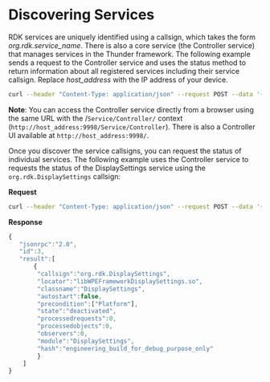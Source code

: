 # Discovering Services

RDK services are uniquely identified using a callsign, which takes the form *org.rdk.service_name*. There is also a core service (the Controller service) that manages services in the Thunder framework. The following example sends a request to the Controller service and uses the status method to return information about all registered services including their service callsign. Replace *host_address* with the IP address of your device.

```bash
curl --header "Content-Type: application/json" --request POST --data '{"jsonrpc":"2.0","id":"3","method": "Controller.1.status"}' http://host_address:9998/jsonrpc
```

**Note**: You can access the Controller service directly from a browser using the same URL with the /`Service/Controller/` context (`http://host_address:9998/Service/Controller`). There is also a Controller UI available at `http://host_address:9998/`.

Once you discover the service callsigns, you can request the status of individual services. The following example uses the Controller service to requests the status of the DisplaySettings service using the `org.rdk.DisplaySettings` callsign:

**Request**

```bash
curl --header "Content-Type: application/json" --request POST --data '{"jsonrpc":"2.0","id":"3","method":"Controller.1.status@org.rdk.DisplaySettings"}' http://host_address:9998/jsonrpc
```

**Response**

```javascript
{
   "jsonrpc":"2.0",
   "id":3,
   "result":[
       {
        "callsign":"org.rdk.DisplaySettings",
        "locator":"libWPEFrameworkDisplaySettings.so",
        "classname":"DisplaySettings",
        "autostart":false,
        "precondition":["Platform"],
        "state":"deactivated",
        "processedrequests":0,
        "processedobjects":0,
        "observers":0,
        "module":"DisplaySettings",
        "hash":"engineering_build_for_debug_purpose_only"
        }
    ]
}
```
